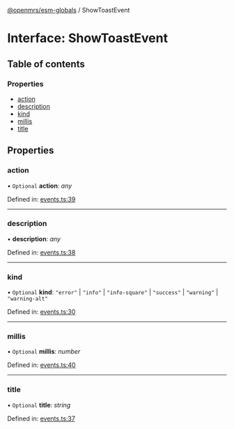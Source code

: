 [@openmrs/esm-globals](../API.md) / ShowToastEvent

# Interface: ShowToastEvent

## Table of contents

### Properties

- [action](showtoastevent.md#action)
- [description](showtoastevent.md#description)
- [kind](showtoastevent.md#kind)
- [millis](showtoastevent.md#millis)
- [title](showtoastevent.md#title)

## Properties

### action

• `Optional` **action**: *any*

Defined in: [events.ts:39](https://github.com/openmrs/openmrs-esm-core/blob/master/packages/esm-globals/src/events.ts#L39)

___

### description

• **description**: *any*

Defined in: [events.ts:38](https://github.com/openmrs/openmrs-esm-core/blob/master/packages/esm-globals/src/events.ts#L38)

___

### kind

• `Optional` **kind**: ``"error"`` \| ``"info"`` \| ``"info-square"`` \| ``"success"`` \| ``"warning"`` \| ``"warning-alt"``

Defined in: [events.ts:30](https://github.com/openmrs/openmrs-esm-core/blob/master/packages/esm-globals/src/events.ts#L30)

___

### millis

• `Optional` **millis**: *number*

Defined in: [events.ts:40](https://github.com/openmrs/openmrs-esm-core/blob/master/packages/esm-globals/src/events.ts#L40)

___

### title

• `Optional` **title**: *string*

Defined in: [events.ts:37](https://github.com/openmrs/openmrs-esm-core/blob/master/packages/esm-globals/src/events.ts#L37)
